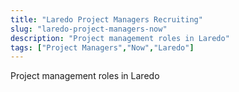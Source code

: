 ```yaml
---
title: "Laredo Project Managers Recruiting"
slug: "laredo-project-managers-now"
description: "Project management roles in Laredo"
tags: ["Project Managers","Now","Laredo"]
---
```


Project management roles in Laredo
